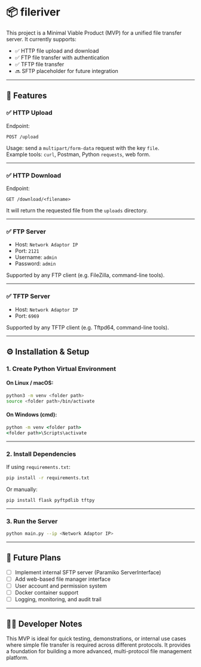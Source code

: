 # 📦 fileriver

This project is a Minimal Viable Product (MVP) for a unified file transfer server. It currently supports:

- ✅ HTTP file upload and download  
- ✅ FTP file transfer with authentication  
- ✅ TFTP file transfer 
- 🔜 SFTP placeholder for future integration  

---

## 🚀 Features

### ✅ HTTP Upload

Endpoint:  
```http
POST /upload
```

Usage: send a `multipart/form-data` request with the key `file`.  
Example tools: `curl`, Postman, Python `requests`, web form.

---

### ✅ HTTP Download

Endpoint:  
```http
GET /download/<filename>
```

It will return the requested file from the `uploads` directory.

---

### ✅ FTP Server

- Host: `Network Adaptor IP`  
- Port: `2121`  
- Username: `admin`  
- Password: `admin`  

Supported by any FTP client (e.g. FileZilla, command-line tools).

---

### ✅ TFTP Server

- Host: `Network Adaptor IP`  
- Port: `6969`  

Supported by any TFTP client (e.g. Tftpd64, command-line tools).

---

## ⚙️ Installation & Setup

### 1. Create Python Virtual Environment

#### On Linux / macOS:
```bash
python3 -m venv <folder path>
source <folder path>/bin/activate
```

#### On Windows (cmd):
```cmd
python -m venv <folder path>
<folder path>\Scripts\activate
```

---

### 2. Install Dependencies

If using `requirements.txt`:
```bash
pip install -r requirements.txt
```

Or manually:
```bash
pip install flask pyftpdlib tftpy
```

---

### 3. Run the Server

```bash
python main.py --ip <Network Adaptor IP>
```

---

## 🔧 Future Plans

- [ ] Implement internal SFTP server (Paramiko ServerInterface)  
- [ ] Add web-based file manager interface  
- [ ] User account and permission system  
- [ ] Docker container support  
- [ ] Logging, monitoring, and audit trail  

---

## 👨‍💻 Developer Notes

This MVP is ideal for quick testing, demonstrations, or internal use cases where simple file transfer is required across different protocols. It provides a foundation for building a more advanced, multi-protocol file management platform.
